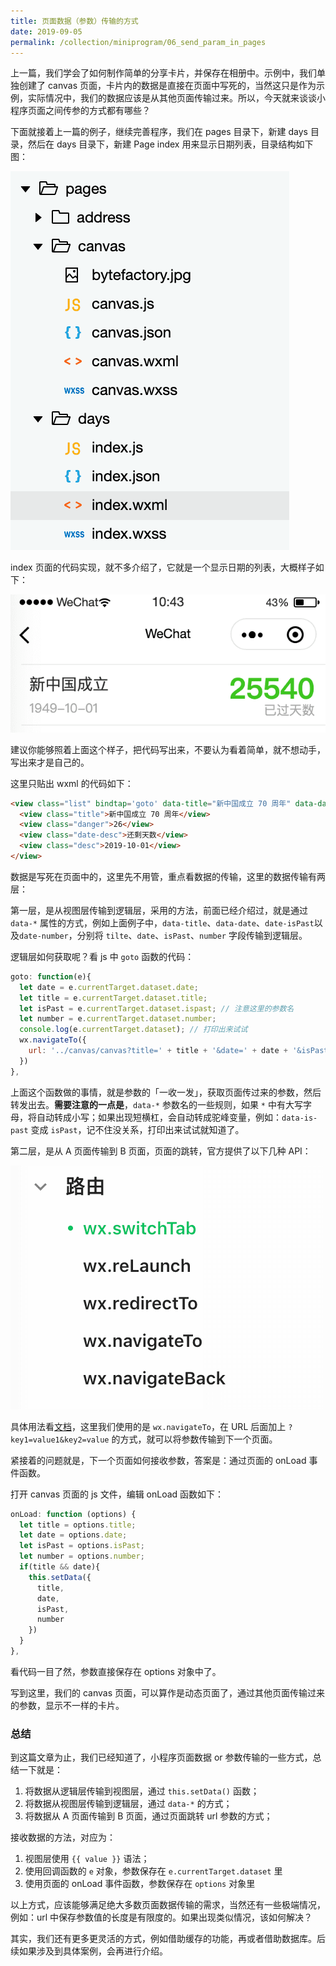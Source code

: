 ```yaml
---
title: 页面数据（参数）传输的方式
date: 2019-09-05
permalink: /collection/miniprogram/06_send_param_in_pages
---
```


上一篇，我们学会了如何制作简单的分享卡片，并保存在相册中。示例中，我们单独创建了 canvas 页面，卡片内的数据是直接在页面中写死的，当然这只是作为示例，实际情况中，我们的数据应该是从其他页面传输过来。所以，今天就来谈谈小程序页面之间传参的方式都有哪些？

下面就接着上一篇的例子，继续完善程序，我们在 pages 目录下，新建 days 目录，然后在 days 目录下，新建 Page index 用来显示日期列表，目录结构如下图：

![](/image/collection/miniprogram/2019-09-05-15-12-31.png)

index 页面的代码实现，就不多介绍了，它就是一个显示日期的列表，大概样子如下：

![](/image/collection/miniprogram/2019-09-04-10-43-41.png)

建议你能够照着上面这个样子，把代码写出来，不要认为看着简单，就不想动手，写出来才是自己的。

这里只贴出 wxml 的代码如下：

```html
<view class="list" bindtap='goto' data-title="新中国成立 70 周年" data-date="2019-10-01" data-isPast="{{ true }}" data-number="26">
  <view class="title">新中国成立 70 周年</view>
  <view class="danger">26</view>
  <view class="date-desc">还剩天数</view>
  <view class="desc">2019-10-01</view>
</view>
```

数据是写死在页面中的，这里先不用管，重点看数据的传输，这里的数据传输有两层：

第一层，是从视图层传输到逻辑层，采用的方法，前面已经介绍过，就是通过 `data-*` 属性的方式，例如上面例子中，`data-title`、`data-date`、`date-isPast`以及`date-number`，分别将 `tilte`、`date`、`isPast`、`number` 字段传输到逻辑层。

逻辑层如何获取呢？看 js 中 `goto` 函数的代码：

```js
goto: function(e){
  let date = e.currentTarget.dataset.date;
  let title = e.currentTarget.dataset.title;
  let isPast = e.currentTarget.dataset.ispast; // 注意这里的参数名
  let number = e.currentTarget.dataset.number;
  console.log(e.currentTarget.dataset); // 打印出来试试
  wx.navigateTo({
    url: '../canvas/canvas?title=' + title + '&date=' + date + '&isPast' + isPast + '&number=' + number
  })
},
```

上面这个函数做的事情，就是参数的「一收一发」，获取页面传过来的参数，然后转发出去。**需要注意的一点是**，`data-*` 参数名的一些规则，如果 `*` 中有大写字母，将自动转成小写；如果出现短横杠，会自动转成驼峰变量，例如：`data-is-past` 变成 `isPast`，记不住没关系，打印出来试试就知道了。

第二层，是从 A 页面传输到 B 页面，页面的跳转，官方提供了以下几种 API：

![](/image/collection/miniprogram/2019-09-05-15-58-12.png)

具体用法看[文档](https://developers.weixin.qq.com/miniprogram/dev/api/route/wx.switchTab.html)，这里我们使用的是 `wx.navigateTo`，在 URL 后面加上 `?key1=value1&key2=value` 的方式，就可以将参数传输到下一个页面。

紧接着的问题就是，下一个页面如何接收参数，答案是：通过页面的 onLoad 事件函数。

打开 canvas 页面的 js 文件，编辑 onLoad 函数如下：

```js
onLoad: function (options) {
  let title = options.title;
  let date = options.date;
  let isPast = options.isPast;
  let number = options.number;
  if(title && date){
    this.setData({
      title,
      date,
      isPast,
      number
    })
  }
},
```

看代码一目了然，参数直接保存在 options 对象中了。

写到这里，我们的 canvas 页面，可以算作是动态页面了，通过其他页面传输过来的参数，显示不一样的卡片。

### 总结
到这篇文章为止，我们已经知道了，小程序页面数据 or 参数传输的一些方式，总结一下就是：

1. 将数据从逻辑层传输到视图层，通过 `this.setData()` 函数；
2. 将数据从视图层传输到逻辑层，通过 `data-*` 的方式；
3. 将数据从 A 页面传输到 B 页面，通过页面跳转 url 参数的方式；

接收数据的方法，对应为：

1. 视图层使用 `{{ value }}` 语法；
2. 使用回调函数的 `e` 对象，参数保存在 `e.currentTarget.dataset` 里
3. 使用页面的 onLoad 事件函数，参数保存在 `options` 对象里

以上方式，应该能够满足绝大多数页面数据传输的需求，当然还有一些极端情况，例如：url 中保存参数值的长度是有限度的。如果出现类似情况，该如何解决？

其实，我们还有更多更灵活的方式，例如借助缓存的功能，再或者借助数据库。后续如果涉及到具体案例，会再进行介绍。